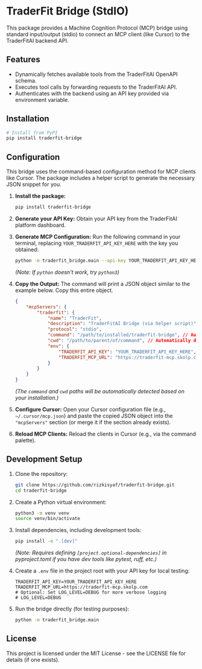 # TraderFit Bridge (StdIO)

This package provides a Machine Cognition Protocol (MCP) bridge using standard input/output (stdio) to connect an MCP client (like Cursor) to the TraderFitAI backend API.

## Features

*   Dynamically fetches available tools from the TraderFitAI OpenAPI schema.
*   Executes tool calls by forwarding requests to the TraderFitAI API.
*   Authenticates with the backend using an API key provided via environment variable.

## Installation

```bash
# Install from PyPI
pip install traderfit-bridge
```

## Configuration

This bridge uses the command-based configuration method for MCP clients like Cursor. The package includes a helper script to generate the necessary JSON snippet for you.

1.  **Install the package:**
    ```bash
    pip install traderfit-bridge
    ```
2.  **Generate your API Key:** Obtain your API key from the TraderFitAI platform dashboard.
3.  **Generate MCP Configuration:** Run the following command in your terminal, replacing `YOUR_TRADERFIT_API_KEY_HERE` with the key you obtained:
    ```bash
    python -m traderfit_bridge.main --api-key YOUR_TRADERFIT_API_KEY_HERE --print-mcp-config
    ```
    *(Note: If `python` doesn't work, try `python3`)*

4.  **Copy the Output:** The command will print a JSON object similar to the example below. Copy this entire object.
    ```json
    {
        "mcpServers": {
            "traderfit": {
                "name": "TraderFit",
                "description": "TraderFitAI Bridge (via helper script)",
                "protocol": "stdio",
                "command": "/path/to/installed/traderfit-bridge", // Automatically detected path
                "cwd": "/path/to/parent/of/command", // Automatically detected path
                "env": {
                    "TRADERFIT_API_KEY": "YOUR_TRADERFIT_API_KEY_HERE", // Your key inserted here
                    "TRADERFIT_MCP_URL": "https://traderfit-mcp.skolp.com"
                }
            }
        }
    }
    ```
    *(The `command` and `cwd` paths will be automatically detected based on your installation.)*

5.  **Configure Cursor:** Open your Cursor configuration file (e.g., `~/.cursor/mcp.json`) and paste the copied JSON object into the `"mcpServers"` section (or merge it if the section already exists).
6.  **Reload MCP Clients:** Reload the clients in Cursor (e.g., via the command palette).

## Development Setup

1.  Clone the repository:
    ```bash
    git clone https://github.com/rizkisyaf/traderfit-bridge.git
    cd traderfit-bridge
    ```
2.  Create a Python virtual environment:
    ```bash
    python3 -m venv venv
    source venv/bin/activate 
    ```
3.  Install dependencies, including development tools:
    ```bash
    pip install -e ".[dev]" 
    ``` 
    *(Note: Requires defining `[project.optional-dependencies]` in pyproject.toml if you have dev tools like pytest, ruff, etc.)*

4. Create a `.env` file in the project root with your API key for local testing:
   ```dotenv
   TRADERFIT_API_KEY=YOUR_TRADERFIT_API_KEY_HERE
   TRADERFIT_MCP_URL=https://traderfit-mcp.skolp.com 
   # Optional: Set LOG_LEVEL=DEBUG for more verbose logging
   # LOG_LEVEL=DEBUG 
   ```

5. Run the bridge directly (for testing purposes):
   ```bash
   python -m traderfit_bridge.main 
   ```

## License

This project is licensed under the MIT License - see the LICENSE file for details (if one exists). 